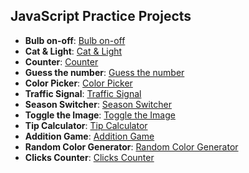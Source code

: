## JavaScript Practice Projects

- **Bulb on-off**: [Bulb on-off](https://bulb-on-off-navy.vercel.app/)
- **Cat & Light**: [Cat & Light](https://cat-bulb.vercel.app/)
- **Counter**: [Counter](https://counter-opal-gamma.vercel.app/)
- **Guess the number**: [Guess the number](https://guess-the-number-one-theta.vercel.app/)
- **Color Picker**: [Color Picker](https://color-picker-seven-umber.vercel.app/)
- **Traffic Signal**: [Traffic Signal](https://traffic-signal-five.vercel.app/)
- **Season Switcher**: [Season Switcher](https://season-switching.vercel.app/)
- **Toggle the Image**: [Toggle the Image](https://toggle-image.vercel.app/)
- **Tip Calculator**: [Tip Calculator](https://tip-calculator-nine-roan.vercel.app/)
- **Addition Game**: [Addition Game](https://addition-game-sigma.vercel.app/)
- **Random Color Generator**: [Random Color Generator](https://random-color-generate-ruby.vercel.app/)
- **Clicks Counter**: [Clicks Counter](https://clicks-counting.vercel.app/)

